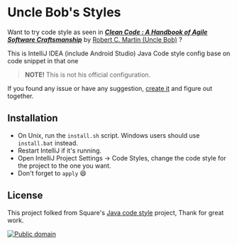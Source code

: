 # Uncle Bob's Styles

Want to try code style as seen in ***[Clean Code : A Handbook of Agile Software Craftsmanship](https://www.amazon.com/Clean-Code-Handbook-Software-Craftsmanship/dp/0132350882/)*** by [Robert C. Martin (Uncle Bob)](https://sites.google.com/site/unclebobconsultingllc/) ?

This is IntelliJ IDEA (include Android Studio) Java Code style config base on code snippet in that one

> **NOTE!** This is not his official configuration.

If you found any issue or have any suggestion, [create it](https://github.com/piruin/uncle-bob-style/issues) and figure out together.

## Installation

 * On Unix, run the `install.sh` script. Windows users should use `install.bat` instead.
 * Restart IntelliJ if it's running.
 * Open IntelliJ Project Settings -> Code Styles, change the code style for the
   project to the one you want.
 * Don't forget to `apply` :smile:

## License

This project folked from Square's [Java code style](https://github.com/square/java-code-styles) project, Thank for great work.

[![Public domain](https://licensebuttons.net/p/zero/1.0/88x31.png)](https://creativecommons.org/publicdomain/zero/1.0/legalcode)
